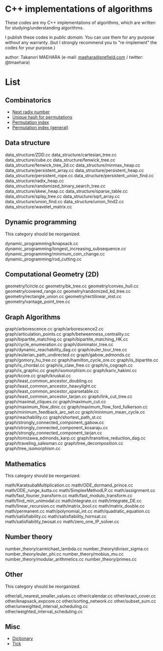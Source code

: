 # C++ implementations of algorithms

These codes are my C++ implementations of algorithms, 
which are written for studying/understanding algorithms.

I publish these codes in *public domain.*
You can use them for any purpose without any warranty.
(but I strongly recommend you to "re-implement" the codes for your purpose.)


author: Takanori MAEHARA (e-mail: maehara@prefield.com / twitter: @tmaehara)


# List

## Combinatorics 

- [Next radix number](combinatorics/next_radix.cc)
- [Unique hash for permutations](combinatorics/permutation_hash.cc)
- [Permutation index](combinatorics/permutation_index.cc)
- [Permutation index (general)](combinatorics/permutation_index_general.cc)


## Data structure

data_structure/ZDD.cc
data_structure/cartesian_tree.cc
data_structure/cube.cc
data_structure/fenwick_tree.cc
data_structure/fenwick_tree_2d.cc
data_structure/minmax_heap.cc
data_structure/persistent_array.cc
data_structure/persistent_heap.cc
data_structure/persistent_rope.cc
data_structure/persistent_union_find.cc
data_structure/radix_heap.cc
data_structure/randomized_binary_search_tree.cc
data_structure/skew_heap.cc
data_structure/sparse_table.cc
data_structure/splay_tree.cc
data_structure/sqrt_array.cc
data_structure/union_find.cc
data_structure/union_find2.cc
data_structure/wavelet_matrix.cc


## Dynamic programming

This category should be reorganized.

dynamic_programming/knapsack.cc
dynamic_programming/longest_increasing_subsequence.cc
dynamic_programming/minimum_coin_change.cc
dynamic_programming/rod_cutting.cc


## Computational Geometry (2D)

geometry/!circle.cc
geometry/bk_tree.cc
geometry/convex_hull.cc
geometry/covered_range.cc
geometry/randomized_kd_tree.cc
geometry/rectangle_union.cc
geometry/rectilinear_mst.cc
geometry/vantage_point_tree.cc


## Graph Algorithms

graph/arborescence.cc
graph/arborescence2.cc
graph/articulation_points.cc
graph/betweenness_centrality.cc
graph/bipartite_matching.cc
graph/bipartite_matching_HK.cc
graph/cycle_enumeration.cc
graph/dominator_tree.cc
graph/dynamic_reachability_dag.cc
graph/euler_tour_tree.cc
graph/eulerian_path_undirected.cc
graph/gabow_edmonds.cc
graph/gomory_hu_tree.cc
graph/hamilton_cycle_ore.cc
graph/is_bipartite.cc
graph/is_chordal.cc
graph/is_claw_free.cc
graph/is_cograph.cc
graph/is_graphic.cc
graph/isomorphism.cc
graph/kariv_hakimi.cc
graph/kcore.cc
graph/kruskal.cc
graph/least_common_ancestor_doubling.cc
graph/least_common_ancestor_heavylight.cc
graph/least_common_ancestor_sparsetable.cc
graph/least_common_ancestor_tarjan.cc
graph/link_cut_tree.cc
graph/maximal_cliques.cc
graph/maximum_cut.cc
graph/maximum_flow_dinic.cc
graph/maximum_flow_ford_fulkerson.cc
graph/minimum_feedback_arc_set.cc
graph/minimum_mean_cycle.cc
graph/reachability.cc
graph/shortest_path_st.cc
graph/strongly_connected_component_gabow.cc
graph/strongly_connected_component_kosaraju.cc
graph/strongly_connected_component_tarjan.cc
graph/tomizawa_edmonds_karp.cc
graph/transitive_reduction_dag.cc
graph/traveling_salesman.cc
graph/tree_decomposition.cc
graph/tree_isomorphism.cc


## Mathematics

This category should be reorganized.

math/KaratsubaMultiplication.cc
math/ODE_dormand_prince.cc
math/ODE_runge_kutta.cc
math/SimplexMethodLP.cc
math/assignment.cc
math/fast_fourier_transform.cc
math/fast_modulo_transform.cc
math/find_min_unimodal.cc
math/integrate.cc
math/integrate_DE.cc
math/linear_recursion.cc
math/matrix_bool.cc
math/matrix_double.cc
math/permanent.cc
math/polynomial_int.cc
math/quadratic_equation.cc
math/satisfiability.cc
math/satisfiability_hornsat.cc
math/satisfiability_twosat.cc
math/zero_one_IP_solver.cc


## Number theory

number_theory/carmichael_lambda.cc
number_theory/divisor_sigma.cc
number_theory/euler_phi.cc
number_theory/mobius_mu.cc
number_theory/modular_arithmetics.cc
number_theory/primes.cc

## Other

This category should be reorganized.

other/all_nearest_smaller_values.cc
other/calendar.cc
other/exact_cover.cc
other/knapsack_expcore.cc
other/sorting_network.cc
other/subset_sum.cc
other/unweighted_interval_scheduling.cc
other/weighted_interval_scheduling.cc


## Misc
- [Dictionary](_misc/dictionary.cc)
- [Tick](_misc/tick.cc)

